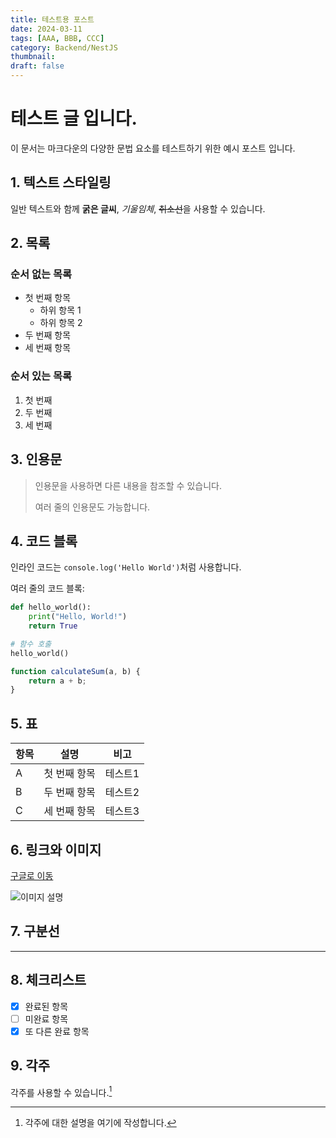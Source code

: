 ```yaml
---
title: 테스트용 포스트
date: 2024-03-11
tags: [AAA, BBB, CCC]
category: Backend/NestJS
thumbnail:
draft: false
---
```


# 테스트 글 입니다.

이 문서는 마크다운의 다양한 문법 요소를 테스트하기 위한 예시 포스트 입니다.

## 1. 텍스트 스타일링

일반 텍스트와 함께 **굵은 글씨**, *기울임체*, ~~취소선~~을 사용할 수 있습니다.

## 2. 목록

### 순서 없는 목록
- 첫 번째 항목
  - 하위 항목 1
  - 하위 항목 2
- 두 번째 항목
- 세 번째 항목

### 순서 있는 목록
1. 첫 번째
2. 두 번째
3. 세 번째

## 3. 인용문

> 인용문을 사용하면 다른 내용을 참조할 수 있습니다.
> 
> 여러 줄의 인용문도 가능합니다.

## 4. 코드 블록

인라인 코드는 `console.log('Hello World')`처럼 사용합니다.

여러 줄의 코드 블록:

```python
def hello_world():
    print("Hello, World!")
    return True

# 함수 호출
hello_world()
```

```javascript
function calculateSum(a, b) {
    return a + b;
}
```

## 5. 표

| 항목 | 설명 | 비고 |
|------|------|------|
| A | 첫 번째 항목 | 테스트1 |
| B | 두 번째 항목 | 테스트2 |
| C | 세 번째 항목 | 테스트3 |

## 6. 링크와 이미지

[구글로 이동](https://www.google.com)

![이미지 설명](https://via.placeholder.com/150)

## 7. 구분선

---

## 8. 체크리스트

- [x] 완료된 항목
- [ ] 미완료 항목
- [x] 또 다른 완료 항목

## 9. 각주

각주를 사용할 수 있습니다.[^1]

[^1]: 각주에 대한 설명을 여기에 작성합니다.